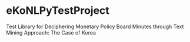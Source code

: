 # eKoNLPyTestProject
Test Library for Deciphering Monetary Policy Board Minutes through Text Mining Approach: The Case of Korea
